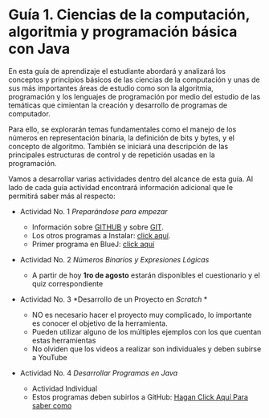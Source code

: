 # Guía 1.  Ciencias de la computación, algoritmia y programación básica con Java

En esta guía de aprendizaje el estudiante abordará y analizará los conceptos y principios básicos de las ciencias de la computación 
y unas de sus más importantes áreas de estudio como son la algoritmia, programación y los lenguajes de programación por medio del estudio 
de las temáticas que cimientan la creación y desarrollo de programas de computador. 

Para ello, se explorarán temas fundamentales como el manejo de los números en representación binaria, la definición de bits y bytes, y el concepto de algoritmo. También se iniciará una descripción de las principales estructuras de control y de repetición usadas en la programación.

Vamos a desarrollar varias actividades dentro del alcance de esta guía. Al lado de cada guía actividad encontrará información adicional
que le permitirá saber más al respecto:

* Actividad No. 1 *Preparándose para empezar*
  * Información sobre [GITHUB](GitHub.md) y sobre [GIT](GIT.md).
  * Los otros programas a Instalar: [click aquí](OtrosProgramas.md).
  * Primer programa en BlueJ: [click aquí](PrimerProgramaBlueJ.md)
  
* Actividad No. 2 *Números Binarios y Expresiones Lógicas*
  * A partir de hoy **1ro de agosto** estarán disponibles el cuestionario y el quiz correspondiente
  
* Actividad No. 3 *Desarrollo de un Proyecto en _Scratch_ *
  * NO es necesario hacer el proyecto muy complicado, lo importante es conocer el objetivo de la herramienta.
  * Pueden utilizar alguno de los múltiples ejemplos con los que cuentan estas herramientas
  * No olviden que los videos a realizar son individuales y deben subirse a YouTube
  
* Actividad No. 4 *Desarrollar Programas en Java*
  * Actividad Individual
  * Estos programas deben subirlos a GitHub: [Hagan Click Aquí Para saber como](BlueJ-GitHub.md)
